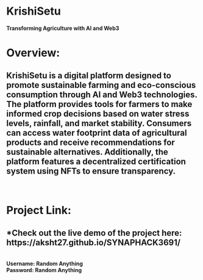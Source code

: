# KrishiSetu
<b>Transforming Agriculture with AI and Web3</b>
<h1>Overview:</h1>
<h2>KrishiSetu is a digital platform designed to promote sustainable farming and eco-conscious consumption through AI and Web3 technologies. The platform provides tools for farmers to make informed crop decisions based on water stress levels, rainfall, and market stability. Consumers can access water footprint data of agricultural products and receive recommendations for sustainable alternatives. Additionally, the platform features a decentralized certification system using NFTs to ensure transparency.</h2><br>
<h1>Project Link:</h1>
<h2>*Check out the live demo of the project here: https://aksht27.github.io/SYNAPHACK3691/</h2><br>
<b>Username: Random Anything</b><br>
<b>Password: Random Anything</b><br>


